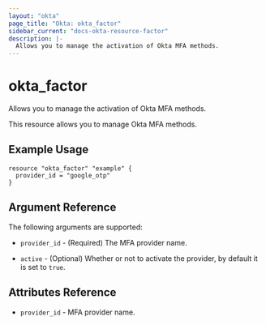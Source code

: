 ```yaml
---
layout: "okta"
page_title: "Okta: okta_factor"
sidebar_current: "docs-okta-resource-factor"
description: |-
  Allows you to manage the activation of Okta MFA methods.
---
```


# okta_factor

Allows you to manage the activation of Okta MFA methods.

This resource allows you to manage Okta MFA methods.

## Example Usage

```hcl
resource "okta_factor" "example" {
  provider_id = "google_otp"
}
```

## Argument Reference

The following arguments are supported:

* `provider_id` - (Required) The MFA provider name.

* `active` - (Optional) Whether or not to activate the provider, by default it is set to `true`.

## Attributes Reference

* `provider_id` - MFA provider name.
